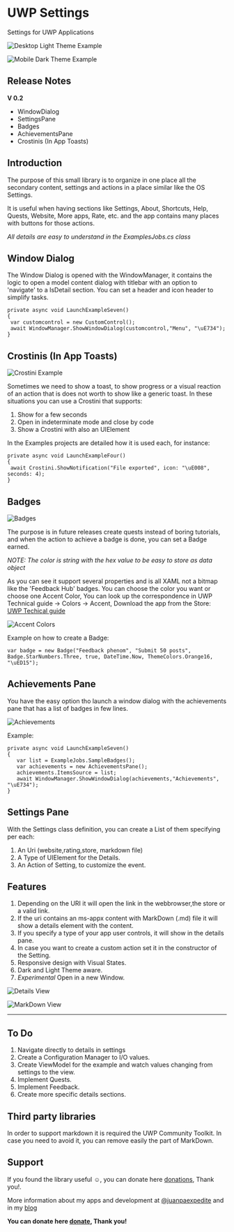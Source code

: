 ﻿# UWP Settings
Settings for UWP Applications

![Desktop Light Theme Example](https://github.com/juanpaexpedite/UWPSettings/blob/master/Example1.jpg "Desktop Light Theme Example")

![Mobile Dark Theme Example](https://github.com/juanpaexpedite/UWPSettings/blob/master/Example2.jpg "Mobile Dark Theme Example")

## Release Notes
**V 0.2**
* WindowDialog
* SettingsPane
* Badges
* AchievementsPane
* Crostinis (In App Toasts) 


## Introduction
The purpose of this small library is to organize in one place all the secondary content, settings and actions in a place similar like the OS Settings.

It is useful when having sections like Settings, About, Shortcuts, Help, Quests, Website, More apps, Rate, etc. and the app contains many places with buttons for those actions.

_All details are easy to understand in the ExamplesJobs.cs class_


## Window Dialog

The Window Dialog is opened with the WindowManager, it contains the logic to open a model content dialog with titlebar with an option to 'navigate' to a IsDetail section. You can set a header and icon header to simplify tasks.

    private async void LaunchExampleSeven()
    {
     var customcontrol = new CustomControl();
     await WindowManager.ShowWindowDialog(customcontrol,"Menu", "\uE734");
    }

## Crostinis (In App Toasts)

![Crostini Example](https://github.com/juanpaexpedite/UWPSettings/blob/master/CrostiniExample.jpg "Crostini Example")

Sometimes we need to show a toast, to show progress or a visual reaction of an action that is does not worth to show like a generic toast. In these situations you can use a Crostini that supports:

1. Show for a few seconds
2. Open in indeterminate mode and close by code
3. Show a Crostini with also an UIElement

In the Examples projects are detailed how it is used each, for instance:

    private async void LaunchExampleFour()
    {
     await Crostini.ShowNotification("File exported", icon: "\uE008", seconds: 4);
    }


## Badges

![Badges](https://github.com/juanpaexpedite/UWPSettings/blob/master/Badges.jpg "Badges")

The purpose is in future releases create quests instead of boring tutorials, and when the action to achieve a badge is done, you can set a Badge earned. 

_NOTE: The color is string with the hex value to be easy to store as data object_

As you can see it support several properties and is all XAML not a bitmap like the 'Feedback Hub' badges. 
You can choose the color you want or choose one Accent Color, You can look up the correspondence in UWP Technical guide -> Colors -> Accent, Download the app from the Store:
[UWP Techical guide](https://www.microsoft.com/store/apps/9nblggh5241d)

![Accent Colors](https://github.com/juanpaexpedite/UWPSettings/blob/master/Accentcolors.jpg "AccentColors")

Example on how to create a Badge:

    var badge = new Badge("Feedback phenom", "Submit 50 posts", Badge.StarNumbers.Three, true, DateTime.Now, ThemeColors.Orange16, "\uED15");

## Achievements Pane

You have the easy option tho launch a window dialog with the achievements pane that has a list of badges in few lines.

![Achievements](https://github.com/juanpaexpedite/UWPSettings/blob/master/Achievements.jpg "Achievements")

Example:

    private async void LaunchExampleSeven()
    {
       var list = ExampleJobs.SampleBadges();
       var achievements = new AchievementsPane();
       achievements.ItemsSource = list;
       await WindowManager.ShowWindowDialog(achievements,"Achievements", "\uE734");
    }

## Settings Pane

With the Settings class definition, you can create a List of them specifying per each:

  1. An Uri (website,rating,store, markdown file)
  2. A Type of UIElement for the Details.
  3. An Action of Setting, to customize the event.

## Features

1. Depending on the URI it will open the link in the webbrowser,the store or a valid link.
2. If the uri contains an ms-appx content with MarkDown (.md) file it will show a details element with the content.
3. If you specify a type of your app user controls, it will show in the details pane.
4. In case you want to create a custom action set it in the constructor of the Setting.
5. Responsive design with Visual States.
6. Dark and Light Theme aware.
7. _Experimental_ Open in a new Window.

![Details View](https://github.com/juanpaexpedite/UWPSettings/blob/master/Example3.jpg "Details View")

![MarkDown View](https://github.com/juanpaexpedite/UWPSettings/blob/master/Example4.jpg "MarkDown View")

-------------------------------------------------------------------------------------------------

## To Do
1. Navigate directly to details in settings
2. Create a Configuration Manager to I/O values.
3. Create ViewModel for the example and watch values changing from settings to the view.
4. Implement Quests.
5. Implement Feedback.
7. Create more specific details sections.

## Third party libraries

In order to support markdown it is required the UWP Community Toolkit. In case you need to avoid it, you can remove easily the part of MarkDown.

## Support

If you found the library useful ☺, you can donate here [donations](https://www.paypal.me/juanpaexpedite), Thank you!.

More information about my apps and development at [@juanpaexpedite](http://www.twitter.com/juanpaexpedite) and in my [blog](http://mareinsula.wordpress.com)


**You can donate here [donate](https://www.paypal.me/juanpaexpedite), Thank you!**
